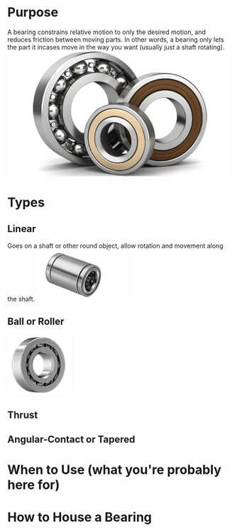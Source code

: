 <!-- TITLE: Bearings -->
<!-- SUBTITLE: How you support things that move -->

# Purpose
A bearing constrains relative motion to only the desired motion, and reduces friction between moving parts. In other words, a bearing only lets the part it incases move in the way you want (usually just a shaft rotating). 
![Bc 881 Eac 5745 483 D 8 D 41 Bc 765 B 01822 E Bearings Image Extra Large](/uploads/bc-881-eac-5745-483-d-8-d-41-bc-765-b-01822-e-bearings-image-extra-large.jpeg "Bc 881 Eac 5745 483 D 8 D 41 Bc 765 B 01822 E Bearings Image Extra Large")

# Types
## Linear
Goes on a shaft or other round object, allow rotation and movement along the shaft. 
![Linearbearing](/uploads/linearbearing.png "Linearbearing")
## Ball or Roller
![Ballbearing](/uploads/ballbearing.png "Ballbearing")
## Thrust

## Angular-Contact or Tapered

# When to Use (what you're probably here for)
# How to House a Bearing


